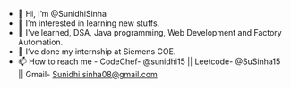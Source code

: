 - 👋 Hi, I’m @SunidhiSinha
- 👀 I’m interested in learning new stuffs.
- 🌱 I've learned, DSA, Java programming, Web Development and Factory Automation.
- 💞️ I’ve done my internship at Siemens COE.
- 📫 How to reach me -
CodeChef- @sunidhi15 ||
Leetcode- @SuSinha15 ||
Gmail- Sunidhi.sinha08@gmail.com



<!---
SunidhiSinha/SunidhiSinha is a ✨ special ✨ repository because its `README.md` (this file) appears on your GitHub profile.
You can click the Preview link to take a look at your changes.
--->
